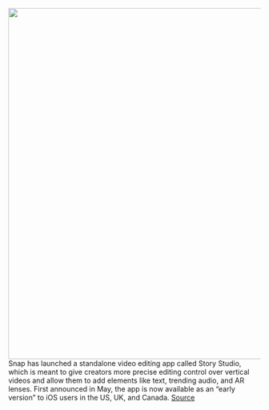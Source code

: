 <img src='https://cdn.vox-cdn.com/thumbor/4LLljkNnNoKmghBSXSgFNJY5-_0=/0x0:1967x1311/1200x800/filters:focal(827x499:1141x813)/cdn.vox-cdn.com/uploads/chorus_image/image/70270101/snap_story_studio.0.jpg' width='700px' /><br/>
Snap has launched a standalone video editing app called Story Studio, which is meant to give creators more precise editing control over vertical videos and allow them to add elements like text, trending audio, and AR lenses. First announced in May, the app is now available as an “early version” to iOS users in the US, UK, and Canada.
<a href='https://www.theverge.com/2021/12/14/22834234/snap-story-studio-video-editing-app-mobile'> Source <a/>